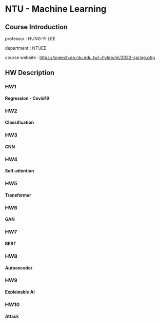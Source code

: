 # NTU - Machine Learning
## Course Introduction
professor : HUNG-YI LEE

department : NTUEE <br>

course website : https://speech.ee.ntu.edu.tw/~hylee/ml/2022-spring.php
## HW Description
### HW1
#### Regression - Covid19
### HW2
#### Classification 
### HW3
#### CNN
### HW4
#### Self-attention
### HW5
#### Transformer
### HW6
#### GAN 
### HW7
#### BERT
### HW8
#### Autoencoder
### HW9
#### Explainable AI
### HW10
#### Attack
